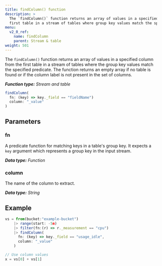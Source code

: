```yaml
---
title: findColumn() function
description: >
  The `findColumn()` function returns an array of values in a specified column from the
  first table in a stream of tables where group key values match the specified predicate.
menu:
  v2_0_ref:
    name: findColumn
    parent: Stream & table
weight: 501
---
```


The `findColumn()` function returns an array of values in a specified column from the
first table in a stream of tables where the group key values match the specified predicate.
The function returns an empty array if no table is found or if the column label
is not present in the set of columns.

_**Function type:** Stream and table_  

```js
findColumn(
  fn: (key) => key._field == "fieldName")
  column: "_value"
)
```

## Parameters

### fn
A predicate function for matching keys in a table's group key.
It expects a `key` argument which represents a group key in the input stream.

_**Data type:** Function_

### column
The name of the column to extract.

_**Data type:** String_

## Example
```js
vs = from(bucket:"example-bucket")
    |> range(start: -5m)
    |> filter(fn:(r) => r._measurement == "cpu")
    |> findColumn(
      fn: (key) => key._field == "usage_idle",
      column: "_value"
    )

// Use column values
x = vs[0] + vs[1]
```
